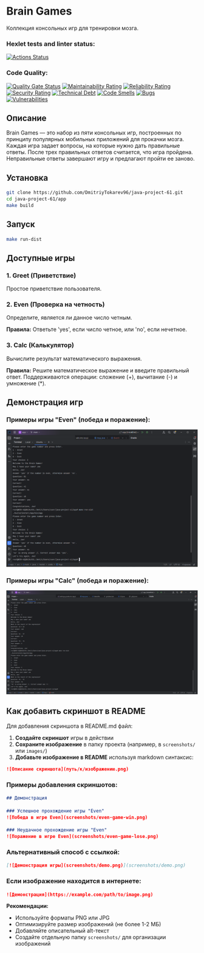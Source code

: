 # Brain Games

Коллекция консольных игр для тренировки мозга.

### Hexlet tests and linter status:
[![Actions Status](https://github.com/DmitriyTokarev96/java-project-61/actions/workflows/hexlet-check.yml/badge.svg)](https://github.com/DmitriyTokarev96/java-project-61/actions)

### Code Quality:
[![Quality Gate Status](https://sonarcloud.io/api/project_badges/measure?project=DmitriyTokarev96_java-project-61&metric=alert_status)](https://sonarcloud.io/summary/new_code?id=DmitriyTokarev96_java-project-61)
[![Maintainability Rating](https://sonarcloud.io/api/project_badges/measure?project=DmitriyTokarev96_java-project-61&metric=sqale_rating)](https://sonarcloud.io/summary/new_code?id=DmitriyTokarev96_java-project-61)
[![Reliability Rating](https://sonarcloud.io/api/project_badges/measure?project=DmitriyTokarev96_java-project-61&metric=reliability_rating)](https://sonarcloud.io/summary/new_code?id=DmitriyTokarev96_java-project-61)
[![Security Rating](https://sonarcloud.io/api/project_badges/measure?project=DmitriyTokarev96_java-project-61&metric=security_rating)](https://sonarcloud.io/summary/new_code?id=DmitriyTokarev96_java-project-61)
[![Technical Debt](https://sonarcloud.io/api/project_badges/measure?project=DmitriyTokarev96_java-project-61&metric=sqale_index)](https://sonarcloud.io/summary/new_code?id=DmitriyTokarev96_java-project-61)
[![Code Smells](https://sonarcloud.io/api/project_badges/measure?project=DmitriyTokarev96_java-project-61&metric=code_smells)](https://sonarcloud.io/summary/new_code?id=DmitriyTokarev96_java-project-61)
[![Bugs](https://sonarcloud.io/api/project_badges/measure?project=DmitriyTokarev96_java-project-61&metric=bugs)](https://sonarcloud.io/summary/new_code?id=DmitriyTokarev96_java-project-61)
[![Vulnerabilities](https://sonarcloud.io/api/project_badges/measure?project=DmitriyTokarev96_java-project-61&metric=vulnerabilities)](https://sonarcloud.io/summary/new_code?id=DmitriyTokarev96_java-project-61)

## Описание

Brain Games — это набор из пяти консольных игр, построенных по принципу популярных мобильных приложений для прокачки мозга. Каждая игра задает вопросы, на которые нужно дать правильные ответы. После трех правильных ответов считается, что игра пройдена. Неправильные ответы завершают игру и предлагают пройти ее заново.

## Установка

```bash
git clone https://github.com/DmitriyTokarev96/java-project-61.git
cd java-project-61/app
make build
```

## Запуск

```bash
make run-dist
```

## Доступные игры

### 1. Greet (Приветствие)
Простое приветствие пользователя.

### 2. Even (Проверка на четность)
Определите, является ли данное число четным.

**Правила:** Ответьте 'yes', если число четное, или 'no', если нечетное.

### 3. Calc (Калькулятор)
Вычислите результат математического выражения.

**Правила:** Решите математическое выражение и введите правильный ответ. Поддерживаются операции: сложение (+), вычитание (-) и умножение (*).

## Демонстрация игр

### Примеры игры "Even" (победа и поражение):

![Демонстрация игры Even - победа и поражение](app/screenshots/Снимок%20экрана%202025-10-02%20164614.png)

### Примеры игры "Calc" (победа и поражение):

![Демонстрация игры Calc - победа и поражение](app/screenshots/Снимок%20экрана%202025-10-02%20172650.png)

## Как добавить скриншот в README

Для добавления скриншота в README.md файл:

1. **Создайте скриншот** игры в действии
2. **Сохраните изображение** в папку проекта (например, в `screenshots/` или `images/`)
3. **Добавьте изображение в README** используя markdown синтаксис:

```markdown
![Описание скриншота](путь/к/изображению.png)
```

### Примеры добавления скриншотов:

```markdown
## Демонстрация

### Успешное прохождение игры "Even"
![Победа в игре Even](screenshots/even-game-win.png)

### Неудачное прохождение игры "Even"  
![Поражение в игре Even](screenshots/even-game-lose.png)
```

### Альтернативный способ с ссылкой:

```markdown
[![Демонстрация игры](screenshots/demo.png)](screenshots/demo.png)
```

### Если изображение находится в интернете:

```markdown
![Демонстрация](https://example.com/path/to/image.png)
```

**Рекомендации:**
- Используйте форматы PNG или JPG
- Оптимизируйте размер изображений (не более 1-2 МБ)
- Добавляйте описательный alt-текст
- Создайте отдельную папку `screenshots/` для организации изображений